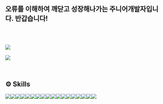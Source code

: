 
<div>

## 오류를 이해하여 깨닫고 성장해나가는 주니어개발자입니다. 반갑습니다! <br>
<br>
<br>
<br>
<img src="https://github-readme-stats.vercel.app/api?username=heehee9422&show_icons=true&theme=great-gatsby"/><br>
<br>
<img src="https://github-readme-stats.vercel.app/api/top-langs/?username=heehee9422&theme=vue&exclude_repo=Computer-Science-Engineering&layout=compact&langs_count=10"/>
</div>
<br>
<br>

## ⚙ Skills
<div style="display:flex">
<img src="https://img.shields.io/badge/java-%23ED8B00.svg?style=for-the-badge&logo=openjdk&logoColor=white">
<img src="https://img.shields.io/badge/spring-%236DB33F.svg?style=for-the-badge&logo=spring&logoColor=white">  <br>
<br>
<img src="https://img.shields.io/badge/HTML5-e34f26?style=for-the-badge&logo=HTML5&logoColor=white">
<img src="https://img.shields.io/badge/CSS3-1572B6?style=for-the-badge&logo=CSS3&logoColor=white">
<img src="https://img.shields.io/badge/javascript-%23323330.svg?style=for-the-badge&logo=javascript&logoColor=%23F7DF1E">  <br>
<br>
<img src="https://img.shields.io/badge/Oracle-F80000?style=for-the-badge&logo=oracle&logoColor=white">
<img src="https://img.shields.io/badge/MongoDB-47A248?style=for-the-badge&logo=MongoDB&logoColor=white">  <br>
<br>
<img src="https://img.shields.io/badge/Git-F05032?style=for-the-badge&logo=Git&logoColor=white">
<img src="https://img.shields.io/badge/Github-181717?style=for-the-badge&logo=Github&logoColor=white">
<img src="https://img.shields.io/badge/Sourcetree-0052CC?style=for-the-badge&logo=Sourcetree&logoColor=white">
<img src="https://img.shields.io/badge/jira-%230A0FFF.svg?style=for-the-badge&logo=jira&logoColor=white">
<img src="https://img.shields.io/badge/figma-%23F24E1E.svg?style=for-the-badge&logo=figma&logoColor=white">  <br>
<br>
<img src="https://img.shields.io/badge/Docker-2496ED?style=for-the-badge&logo=Docker&logoColor=white">  <br>
<br>
<img src="https://img.shields.io/badge/apache-%23D42029.svg?style=for-the-badge&logo=apache&logoColor=white">
<img src="https://img.shields.io/badge/apache%20tomcat-%23F8DC75.svg?style=for-the-badge&logo=apache-tomcat&logoColor=black">
<img src="https://img.shields.io/badge/Amazon EC2-FF9900?style=for-the-badge&logo=Amazon EC2&logoColor=white">
<img src="https://img.shields.io/badge/Amazon S3-569A31?style=for-the-badge&logo=Amazon S3&logoColor=white">  <br>
<br>
<img src="https://img.shields.io/badge/Visual Studio Code-007ACC?style=for-the-badge&logo=Visual Studio Code&logoColor=white">
</div>


<!--
**heehee9422/heehee9422** is a ✨ _special_ ✨ repository because its `README.md` (this file) appears on your GitHub profile.

Here are some ideas to get you started:

- 🔭 I’m currently working on ...
- 🌱 I’m currently learning ...
- 👯 I’m looking to collaborate on ...
- 🤔 I’m looking for help with ...
- 💬 Ask me about ...
- 📫 How to reach me: ...
- 😄 Pronouns: ...
- ⚡ Fun fact: ...
-->
